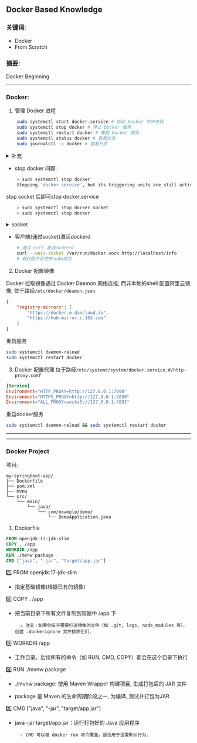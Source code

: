 ## Docker Based Knowledge 

### 关键词: 
- Docker
- From Scratch

### 摘要: 
Docker Beginning

---
### Docker:

1. 管理 Docker 进程

```bash
    sudo systemctl start docker.service # 启动 Docker 守护进程
    sudo systemctl stop docker # 停止 Docker 服务
    sudo systemctl restart docker # 重启 Docker 服务
    sudo systemctl status docker # 查看状态
    sudo journalctl -u docker # 查看日志
```

<details>
    <summary>补充</summary>
        <ul>
	      <li>systemctl：Linux中管理系统服务的工具, 使docker在系统后台运行</li>  
        </ul>
</details>

- stop docker 问题:
```bash
    > sudo systemctl stop docker
    Stopping 'docker.service', but its triggering units are still active: docker.socket
```
stop socket 后即可stop docker.service
```bash
    > sudo systemctl stop docker.socket
    > sudo systemctl stop docker
```
<details>
    <summary>socket</summary>
        <ul>
            <li>docker.sock 是 Docker 的核心通信接口, 使客户端(docker CLI) 与Docker守护进程(dockerd)交互. 1st. 通过文件系统路经与dockerd通信, 而非网络接口(TCP/IP). 2st. 通过文件权限(0660)限制访问(root 和 docker 组用户)</li>
            <li>运行 sudo .. stop docker 后docker是否激活?: 查看status -> Active: inactive (dead) since Thu 2025-05-01 10:21:10 可知docker.service是非激活的, 但socket是激活的</li>
        </ul>
</details>

- 客户端(通过socket)激活dockerd
```bash
    # 通过 curl 激活dockerd
    curl --unix-socket /var/run/docker.sock http://localhost/info
    # 若权限不足使用sudo提权
```

2. Docker 配置镜像

Docker 拉取镜像通过 Docker Daemon 网络连接, 而非本地的shell
配置阿里云镜像, 位于路经```/etc/docker/deamon.json```
```json
{
    "registry-mirrors": [
        "https://docker.m.daocloud.io",
        "https://hub-mirror.c.163.com"
    ]
}
```

重启服务
```bash
sudo systemctl daemon-reload
sudo systemctl restart docker
```

3. Docker 配置代理
位于路经```/etc/systemd/system/docker.service.d/http-proxy.conf```
```conf
[Service]
Environment="HTTP_PROXY=http://127.0.0.1:7890"
Environment="HTTPS_PROXY=http://127.0.0.1:7890"
Environment="ALL_PROXY=socks5://127.0.0.1:7891"
```

重启docker服务
```bash
sudo systemctl daemon-reload && sudo systemctl restart docker
```

---
---
### Docker Project

项目:
```
my-springboot-app/
├── Dockerfile
├── pom.xml
├── mvnw
└── src/
    └── main/
        └── java/
            └── com/example/demo/
                └── DemoApplication.java
```

1. Dockerfile

```Dockerfile
FROM openjdk:17-jdk-slim
COPY . /app
WORKDIR /app
RUN ./mvnw package
CMD ["java", "-jar", "target/app.jar"]
```

1️⃣ FROM openjdk:17-jdk-slim

- 指定基础镜像(根据已有的镜像)

2️⃣ COPY . /app

- 把当前目录下所有文件复制到容器中 /app 下

        ⚠️ 注意：如果你有不需要打进镜像的文件（如 .git, logs, node_modules 等），创建 .dockerignore 文件排除它们.

3️⃣ WORKDIR /app

- 工作目录。后续所有的命令（如 RUN, CMD, COPY）都会在这个目录下执行

4️⃣ RUN ./mvnw package

- ./mvnw package: 使用 Maven Wrapper 构建项目, 生成打包后的 JAR 文件

- package 是 Maven 的生命周期阶段之一, 为编译, 测试并打包为JAR

5️⃣ CMD ["java", "-jar", "target/app.jar"]

- java -jar target/app.jar：运行打包好的 Java 应用程序

        💡 CMD 可以被 docker run 命令覆盖，适合用于设置默认行为.
